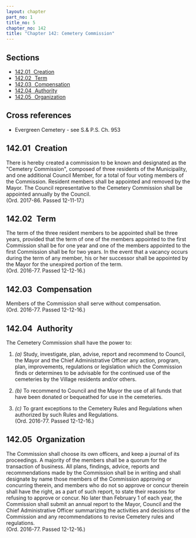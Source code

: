 ```yaml
---
layout: chapter
part_no: 1
title_no: 5
chapter_no: 142
title: "Chapter 142: Cemetery Commission"
---
```


## Sections

* [142.01   Creation](#14201-creation)
* [142.02   Term](#14202-term)
* [142.03   Compensation](#14203-compensation)
* [142.04   Authority](#14204-authority)
* [142.05   Organization](#14205-organization)

## Cross references

* Evergreen Cemetery - see S.& P.S. Ch. 953

## 142.01   Creation

There is hereby created a commission to be known and designated as the "Cemetery
Commission", composed of three residents of the Municipality, and one additional
Council Member, for a total of four voting members of the Commission. Resident
members shall be appointed and removed by the Mayor. The Council representative
to the Cemetery Commission shall be appointed annually by the Council.  
(Ord. 2017-86. Passed 12-11-17.)

## 142.02   Term

The term of the three resident members to be appointed shall be three years,
provided that the term of one of the members appointed to the first Commission
shall be for one year and one of the members appointed to the first Commission
shall be for two years. In the event that a vacancy occurs during the term of
any member, his or her successor shall be appointed by the Mayor for the
unexpired portion of the term.  
(Ord. 2016-77. Passed 12-12-16.)

## 142.03   Compensation

Members of the Commission shall serve without compensation.  
(Ord. 2016-77. Passed 12-12-16.)

## 142.04   Authority

The Cemetery Commission shall have the power to:

1. _(a)_ Study, investigate, plan, advise, report and recommend to Council, the
Mayor and the Chief Administrative Officer any action, program, plan,
improvements, regulations or legislation which the Commission finds or
determines to be advisable for the continued use of the cemeteries by the
Village residents and/or others.

2. _(b)_ To recommend to Council and the Mayor the use of all funds that have
been donated or bequeathed for use in the cemeteries.

3. _(c)_ To grant exceptions to the Cemetery Rules and Regulations when
authorized by such Rules and Regulations.  
(Ord. 2016-77. Passed 12-12-16.)

## 142.05   Organization

The Commission shall choose its own officers, and keep a journal of its
proceedings. A majority of the members shall be a quorum for the transaction of
business. All plans, findings, advice, reports and recommendations made by the
Commission shall be in writing and shall designate by name those members of the
Commission approving or concurring therein, and members who do not so approve or
concur therein shall have the right, as a part of such report, to state their
reasons for refusing to approve or concur. No later than February 1 of each
year, the Commission shall submit an annual report to the Mayor, Council and the
Chief Administrative Officer summarizing the activities and decisions of the
Commission and any recommendations to revise Cemetery rules and regulations.  
(Ord. 2016-77. Passed 12-12-16.)
